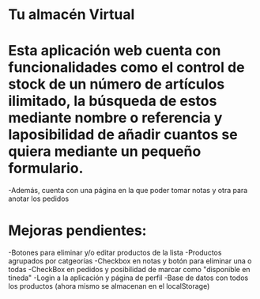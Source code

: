 # Tu almacén Virtual
# Esta aplicación web cuenta con funcionalidades como el control de stock de un número de artículos ilimitado, la búsqueda de estos mediante nombre o referencia y laposibilidad de añadir cuantos se quiera mediante un pequeño formulario.
-Además, cuenta con una página en la que poder tomar notas y otra para anotar los pedidos

# Mejoras pendientes:
-Botones para eliminar y/o editar productos de la lista
-Productos agrupados por catgeorías
-Checkbox en notas y botón para eliminar una o todas
-CheckBox en pedidos y posibilidad de marcar como "disponible en tineda"
-Login a la aplicación y página de perfil
-Base de datos con todos los productos (ahora mismo se almacenan en el localStorage)
